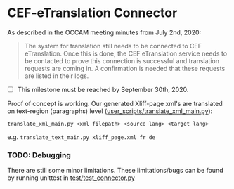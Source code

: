 # CEF-eTranslation Connector
As described in the OCCAM meeting minutes from July 2nd, 2020:
> The system for translation still needs to be connected to CEF eTranslation. Once this is done, the CEF eTranslation service needs to be contacted to prove this connection is successful and translation requests are coming in. A confirmation is needed that these requests are listed in their logs.

* [ ] This milestone must be reached by September 30th, 2020.

Proof of concept is working.
Our generated Xliff-page xml's are translated on text-region (paragraphs) level
([user_scripts/translate_xml_main.py](user_scripts/translate_xml_main.py)):

`translate_xml_main.py <xml filepath> <source lang> <target lang>`

e.g. `translate_text_main.py xliff_page.xml fr de`

### TODO: Debugging 
There are still some minor limitations.
These limitations/bugs can be found by running unittest in [test/test_connector.py](test/test_connector.py)